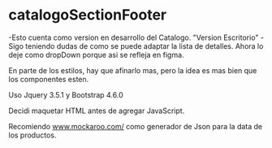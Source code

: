 # catalogoSectionFooter
-Esto cuenta como version en desarrollo del Catalogo. "Version Escritorio" 
-Sigo teniendo dudas de como se puede adaptar la lista de detalles. Ahora lo deje como dropDown porque asi se refleja en figma.

En parte de los estilos, hay que afinarlo mas, pero la idea es mas bien que los componentes esten. 

Uso Jquery 3.5.1 
y Bootstrap 4.6.0 

Decidi maquetar HTML antes de agregar JavaScript. 

Recomiendo www.mockaroo.com/  como generador de Json para la data de los productos. 

